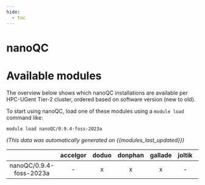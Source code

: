 ```yaml
---
hide:
  - toc
---
```


nanoQC
======

# Available modules


The overview below shows which nanoQC installations are available per HPC-UGent Tier-2 cluster, ordered based on software version (new to old).

To start using nanoQC, load one of these modules using a `module load` command like:

```shell
module load nanoQC/0.9.4-foss-2023a
```

*(This data was automatically generated on {{modules_last_updated}})*  

| |accelgor|doduo|donphan|gallade|joltik|shinx|skitty|
| :---: | :---: | :---: | :---: | :---: | :---: | :---: | :---: |
|nanoQC/0.9.4-foss-2023a|-|x|x|x|-|x|x|
